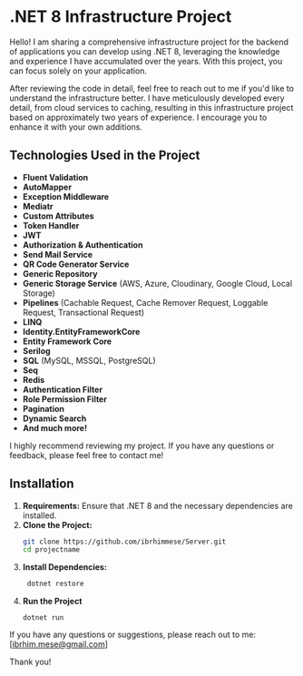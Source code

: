# .NET 8 Infrastructure Project

Hello! I am sharing a comprehensive infrastructure project for the backend of applications you can develop using .NET 8, leveraging the knowledge and experience I have accumulated over the years. With this project, you can focus solely on your application.

After reviewing the code in detail, feel free to reach out to me if you'd like to understand the infrastructure better. I have meticulously developed every detail, from cloud services to caching, resulting in this infrastructure project based on approximately two years of experience. I encourage you to enhance it with your own additions.

## Technologies Used in the Project

- **Fluent Validation**
- **AutoMapper**
- **Exception Middleware**
- **Mediatr**
- **Custom Attributes**
- **Token Handler**
- **JWT**
- **Authorization & Authentication**
- **Send Mail Service**
- **QR Code Generator Service**
- **Generic Repository**
- **Generic Storage Service** (AWS, Azure, Cloudinary, Google Cloud, Local Storage)
- **Pipelines** (Cachable Request, Cache Remover Request, Loggable Request, Transactional Request)
- **LINQ**
- **Identity.EntityFrameworkCore**
- **Entity Framework Core**
- **Serilog**
- **SQL** (MySQL, MSSQL, PostgreSQL)
- **Seq**
- **Redis**
- **Authentication Filter**
- **Role Permission Filter**
- **Pagination**
- **Dynamic Search**
- **And much more!**

I highly recommend reviewing my project. If you have any questions or feedback, please feel free to contact me!

## Installation

1. **Requirements:** Ensure that .NET 8 and the necessary dependencies are installed.
2. **Clone the Project:**
   ```bash
   git clone https://github.com/ibrhimmese/Server.git
   cd projectname
3. **Install Dependencies:**
   ```bash
    dotnet restore
4. **Run the Project**
   ```
   dotnet run
   
If you have any questions or suggestions, please reach out to me: [ibrhim.mese@gmail.com]

Thank you!
